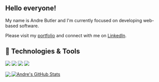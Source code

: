 ## Hello everyone! 
My name is Andre Butler and I'm currently focused on developing web-based software.  

Please visit my [portfolio](https://www.andrebutler.me) and connect with me on [LinkedIn](https://www.linkedin.com/in/%F0%9F%AA%94-andre-butler-62aa387b/).

## 🔧 Technologies & Tools
![](https://img.shields.io/badge/OS-Mac-informational?style=flat&logo=apple&logoColor=white&color=1486bd)
![](https://img.shields.io/badge/Code-Python-informational?style=flat&logo=python&logoColor=white&color=ffbf4b)
![](https://img.shields.io/badge/Code-JavaScript-informational?style=flat&logo=javascript&logoColor=white&color=ffbf4b)
![](https://img.shields.io/badge/Tools-PostgreSQL-informational?style=flat&logo=postgresql&logoColor=white&color=2bbc8a)

<a href="https://github.com/abutler6588">
<img align="center" src="https://github-readme-stats.vercel.app/api/top-langs/?username=abutler6588&hide=html,css&html&title_color=ffffff&text_color=c9cacc&icon_color=2bbc8a&bg_color=1d1f21" />
</a>
<a href="https://github.com/abutler6588">
<img align="center" src="https://github-readme-stats.vercel.app/api?username=abutler6588&hide=stars,contribs&show_icons=true&line_height=27&count_private=true&title_color=ffffff&text_color=c9cacc&icon_color=2bbc8a&bg_color=1d1f21" alt="Andre's GitHub Stats" />
</a>

<!--
**abutler6588/abutler6588** is a ✨ _special_ ✨ repository because its `README.md` (this file) appears on your GitHub profile.

Here are some ideas to get you started:

- 🔭 I’m currently working on ... an app that will predict the probability that you will exprience specific law enforcement complications more frequenlty based upon your race and zip code. 
- 🌱 I’m currently learning ... Python and React
- 👯 I’m looking to collaborate on ... a chatbot using a new AI technology named 'Rasa,' which allows users to search for cusine by thier location through the use of a Bing maps API. 
- 🤔 I’m looking for help with ... more coding projects and networking! 
- 💬 Ask me about ... the places i've traveled!
- 📫 How to reach me: ... abutler6588@gmail.com
- 😄 Pronouns: ... he/him
 
-->
